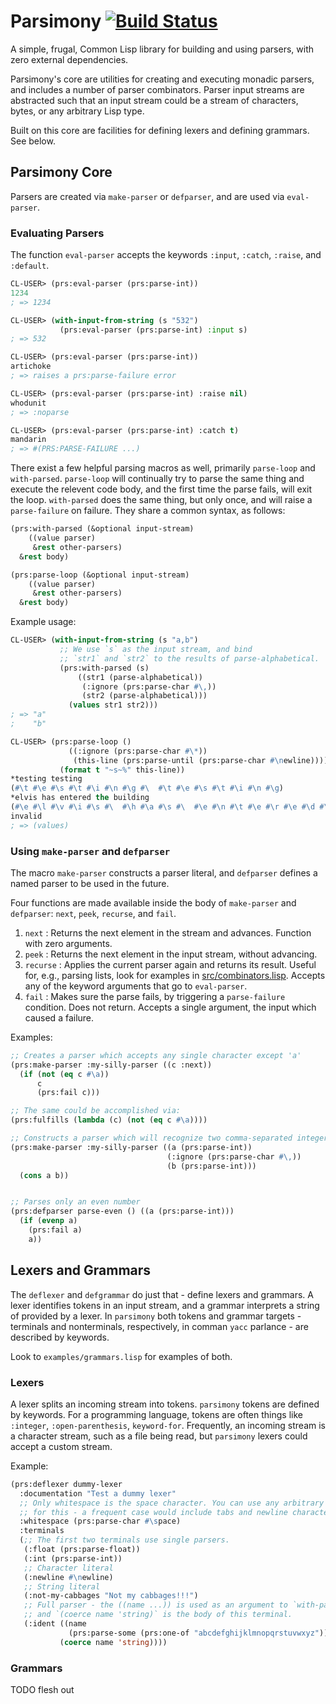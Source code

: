 # Parsimony [![Build Status](https://travis-ci.org/jhod0/parsimony.svg?branch=master)](https://travis-ci.org/jhod0/parsimony)

A simple, frugal, Common Lisp library for building and using parsers, with zero external dependencies.

Parsimony's core are utilities for creating and executing monadic parsers, and includes a number of parser combinators. Parser input streams are abstracted such that an input stream could be a stream of characters, bytes, or any arbitrary Lisp type.

Built on this core are facilities for defining lexers and defining grammars. See below.

## Parsimony Core

Parsers are created via `make-parser` or `defparser`, and are used via `eval-parser`.

### Evaluating Parsers

The function `eval-parser` accepts the keywords `:input`, `:catch`, `:raise`, and `:default`.

```lisp
CL-USER> (prs:eval-parser (prs:parse-int))
1234
; => 1234

CL-USER> (with-input-from-string (s "532")
           (prs:eval-parser (prs:parse-int) :input s)
; => 532

CL-USER> (prs:eval-parser (prs:parse-int))
artichoke
; => raises a prs:parse-failure error

CL-USER> (prs:eval-parser (prs:parse-int) :raise nil)
whodunit
; => :noparse

CL-USER> (prs:eval-parser (prs:parse-int) :catch t)
mandarin
; => #(PRS:PARSE-FAILURE ...)
```

There exist a few helpful parsing macros as well, primarily `parse-loop` and `with-parsed`. `parse-loop` will continually try to parse the same thing and execute the relevent code body, and the first time the parse fails, will exit the loop. `with-parsed` does the same thing, but only once, and will raise a `parse-failure` on failure. They share a common syntax, as follows:

```lisp
(prs:with-parsed (&optional input-stream)
    ((value parser)
     &rest other-parsers)
  &rest body)

(prs:parse-loop (&optional input-stream)
    ((value parser)
     &rest other-parsers)
  &rest body)
```

Example usage:

```lisp
CL-USER> (with-input-from-string (s "a,b")
           ;; We use `s` as the input stream, and bind
           ;; `str1` and `str2` to the results of parse-alphabetical.
           (prs:with-parsed (s)
               ((str1 (parse-alphabetical))
                (:ignore (prs:parse-char #\,))
                (str2 (parse-alphabetical)))
             (values str1 str2)))
; => "a"
;    "b"

CL-USER> (prs:parse-loop ()
             ((:ignore (prs:parse-char #\*))
              (this-line (prs:parse-until (prs:parse-char #\newline))))
           (format t "~s~%" this-line))
*testing testing
(#\t #\e #\s #\t #\i #\n #\g #\  #\t #\e #\s #\t #\i #\n #\g)
*elvis has entered the building
(#\e #\l #\v #\i #\s #\  #\h #\a #\s #\  #\e #\n #\t #\e #\r #\e #\d #\  #\t #\h #\e #\  #\b #\u #\i #\l #\d #\i #\n #\g)
invalid
; => (values)
```

### Using `make-parser` and `defparser`

The macro `make-parser` constructs a parser literal, and `defparser` defines a named parser to be used in the future.

Four functions are made available inside the body of `make-parser` and `defparser`: `next`, `peek`, `recurse`, and `fail`.

1. `next` : Returns the next element in the stream and advances. Function with zero arguments.
2. `peek` : Returns the next element in the input stream, without advancing.
3. `recurse` : Applies the current parser again and returns its result. Useful for, e.g., parsing lists, look for examples in [src/combinators.lisp](src/combinators.lisp). Accepts any of the keyword arguments that go to `eval-parser`.
4. `fail` : Makes sure the parse fails, by triggering a `parse-failure` condition. Does not return. Accepts a single argument, the input which caused a failure.

Examples:

```lisp
;; Creates a parser which accepts any single character except 'a'
(prs:make-parser :my-silly-parser ((c :next))
  (if (not (eq c #\a))
      c
      (prs:fail c)))

;; The same could be accomplished via:
(prs:fulfills (lambda (c) (not (eq c #\a))))

;; Constructs a parser which will recognize two comma-separated integers
(prs:make-parser :my-silly-parser ((a (prs:parse-int))
                                   (:ignore (prs:parse-char #\,))
                                   (b (prs:parse-int)))
  (cons a b))


;; Parses only an even number
(prs:defparser parse-even () ((a (prs:parse-int)))
  (if (evenp a)
    (prs:fail a)
    a))
```

## Lexers and Grammars

The `deflexer` and `defgrammar` do just that - define lexers and grammars. A lexer identifies tokens in an input stream, and a grammar interprets a string of provided by a lexer. In `parsimony` both tokens and grammar targets - terminals and nonterminals, respectively, in comman `yacc` parlance - are described by keywords.

Look to `examples/grammars.lisp` for examples of both.

### Lexers

A lexer splits an incoming stream into tokens. `parsimony` tokens are defined by keywords. For a programming language, tokens are often things like `:integer`, `:open-parenthesis`, `keyword-for`. Frequently, an incoming stream is a character stream, such as a file being read, but `parsimony` lexers could accept a custom stream.

Example:

```lisp
(prs:deflexer dummy-lexer
  :documentation "Test a dummy lexer"
  ;; Only whitespace is the space character. You can use any arbitrary parser
  ;; for this - a frequent case would include tabs and newline characters.
  :whitespace (prs:parse-char #\space)
  :terminals
  (;; The first two terminals use single parsers.
   (:float (prs:parse-float))
   (:int (prs:parse-int))
   ;; Character literal
   (:newline #\newline)
   ;; String literal
   (:not-my-cabbages "Not my cabbages!!!")
   ;; Full parser - the ((name ...)) is used as an argument to `with-parsed`,
   ;; and `(coerce name 'string)` is the body of this terminal.
   (:ident ((name
             (prs:parse-some (prs:one-of "abcdefghijklmnopqrstuvwxyz"))))
           (coerce name 'string))))
```

### Grammars

TODO flesh out